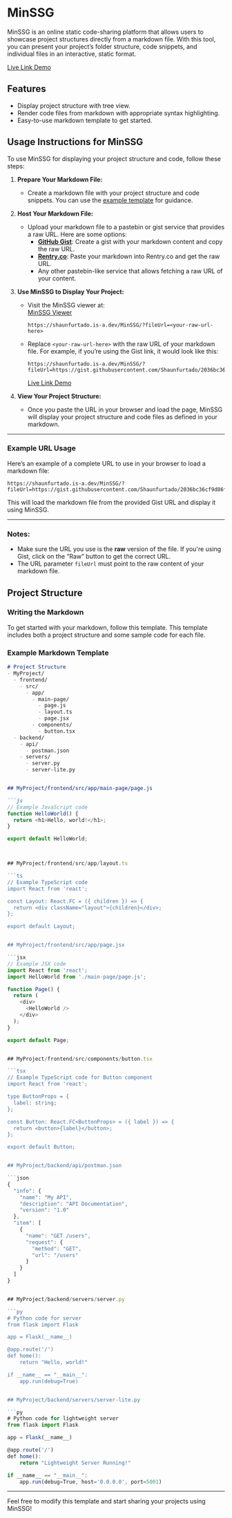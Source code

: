 # MinSSG

MinSSG is an online static code-sharing platform that allows users to showcase project structures directly from a markdown file. With this tool, you can present your project’s folder structure, code snippets, and individual files in an interactive, static format.

[Live Link Demo](https://shaunfurtado.is-a.dev/MinSSG/?fileUrl=https://gist.githubusercontent.com/Shaunfurtado/2036bc36cf9d86fdbf680a69ae3f8d8d/raw/38a03779e5daa0efd0bd8512ad756813483a72a2/ConRAG.md)

## Features
- Display project structure with tree view.
- Render code files from markdown with appropriate syntax highlighting.
- Easy-to-use markdown template to get started.

## Usage Instructions for MinSSG

To use MinSSG for displaying your project structure and code, follow these steps:

1. **Prepare Your Markdown File:**
    - Create a markdown file with your project structure and code snippets. You can use the [example template](#writing-the-markdown) for guidance.
   
2. **Host Your Markdown File:**
    - Upload your markdown file to a pastebin or gist service that provides a raw URL. Here are some options:
        - **[GitHub Gist](https://gist.github.com/)**: Create a gist with your markdown content and copy the raw URL.
        - **[Rentry.co](https://rentry.co/)**: Paste your markdown into Rentry.co and get the raw URL.
        - Any other pastebin-like service that allows fetching a raw URL of your content.
   
3. **Use MinSSG to Display Your Project:**
    - Visit the MinSSG viewer at:  
      [MinSSG Viewer](https://shaunfurtado.is-a.dev/MinSSG/?fileUrl=<your-raw-url-here>)
      ```url
      https://shaunfurtado.is-a.dev/MinSSG/?fileUrl=<your-raw-url-here>
      ```

    - Replace `<your-raw-url-here>` with the raw URL of your markdown file. For example, if you’re using the Gist link, it would look like this:
      ```url
      https://shaunfurtado.is-a.dev/MinSSG/?fileUrl=https://gist.githubusercontent.com/Shaunfurtado/2036bc36cf9d86fdbf680a69ae3f8d8d/raw/95f671db6442df4a5663ad2e06f4738c2baa2369/ConRAG.md
      ```

		[Live Link Demo](https://shaunfurtado.is-a.dev/MinSSG/?fileUrl=https://gist.githubusercontent.com/Shaunfurtado/2036bc36cf9d86fdbf680a69ae3f8d8d/raw/38a03779e5daa0efd0bd8512ad756813483a72a2/ConRAG.md)

4. **View Your Project Structure:**
    - Once you paste the URL in your browser and load the page, MinSSG will display your project structure and code files as defined in your markdown.

---

### Example URL Usage

Here’s an example of a complete URL to use in your browser to load a markdown file:

```url
https://shaunfurtado.is-a.dev/MinSSG/?fileUrl=https://gist.githubusercontent.com/Shaunfurtado/2036bc36cf9d86fdbf680a69ae3f8d8d/raw/38a03779e5daa0efd0bd8512ad756813483a72a2/ConRAG.md
```

This will load the markdown file from the provided Gist URL and display it using MinSSG.

---

### Notes:
- Make sure the URL you use is the **raw** version of the file. If you're using Gist, click on the “Raw” button to get the correct URL.
- The URL parameter `fileUrl` must point to the raw content of your markdown file.


## Project Structure

### Writing the Markdown

To get started with your markdown, follow this template. This template includes both a project structure and some sample code for each file.

### Example Markdown Template

```markdown
# Project Structure
- MyProject/
  - frontend/
    - src/
      - app/
        - main-page/
          - page.js
          - layout.ts
          - page.jsx
        - components/
          - button.tsx
  - backend/
    - api/
      - postman.json
    - servers/
      - server.py
      - server-lite.py


## MyProject/frontend/src/app/main-page/page.js

```js
// Example JavaScript code
function HelloWorld() {
  return <h1>Hello, world!</h1>;
}

export default HelloWorld;



## MyProject/frontend/src/app/layout.ts

```ts
// Example TypeScript code
import React from 'react';

const Layout: React.FC = ({ children }) => {
  return <div className="layout">{children}</div>;
};

export default Layout;


## MyProject/frontend/src/app/page.jsx

```jsx
// Example JSX code
import React from 'react';
import HelloWorld from './main-page/page.js';

function Page() {
  return (
    <div>
      <HelloWorld />
    </div>
  );
}

export default Page;


## MyProject/frontend/src/components/button.tsx

```tsx
// Example TypeScript code for Button component
import React from 'react';

type ButtonProps = {
  label: string;
};

const Button: React.FC<ButtonProps> = ({ label }) => {
  return <button>{label}</button>;
};

export default Button;


## MyProject/backend/api/postman.json

```json
{
  "info": {
    "name": "My API",
    "description": "API Documentation",
    "version": "1.0"
  },
  "item": [
    {
      "name": "GET /users",
      "request": {
        "method": "GET",
        "url": "/users"
      }
    }
  ]
}


## MyProject/backend/servers/server.py

```py
# Python code for server
from flask import Flask

app = Flask(__name__)

@app.route('/')
def home():
    return "Hello, world!"

if __name__ == "__main__":
    app.run(debug=True)


## MyProject/backend/servers/server-lite.py

```py
# Python code for lightweight server
from flask import Flask

app = Flask(__name__)

@app.route('/')
def home():
    return "Lightweight Server Running!"

if __name__ == "__main__":
    app.run(debug=True, host='0.0.0.0', port=5001)

```
---

Feel free to modify this template and start sharing your projects using MinSSG!
